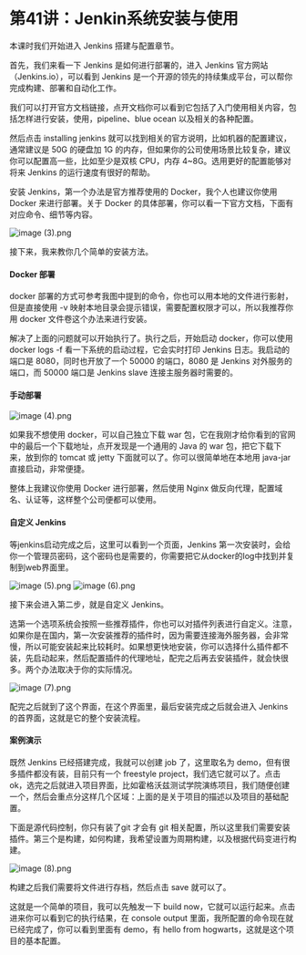# 第41讲：Jenkin系统安装与使用

本课时我们开始进入 Jenkins 搭建与配置章节。

首先，我们来看一下 Jenkins 是如何进行部署的，进入 Jenkins 官方网站（Jenkins.io），可以看到 Jenkins 是一个开源的领先的持续集成平台，可以帮你完成构建、部署和自动化工作。

我们可以打开官方文档链接，点开文档你可以看到它包括了入门使用相关内容，包括怎样进行安装，使用，pipeline、blue ocean 以及相关的各种配置。

然后点击 installing jenkins 就可以找到相关的官方说明，比如机器的配置建议，通常建议是 50G 的硬盘加 1G 的内存，但如果你的公司使用场景比较复杂，建议你可以配置高一些，比如至少是双核 CPU，内存 4\~8G。选用更好的配置能够对将来 Jenkins 的运行速度有很好的帮助。

安装 Jenkins，第一个办法是官方推荐使用的 Docker，我个人也建议你使用 Docker 来进行部署。关于 Docker 的具体部署，你可以看一下官方文档，下面有对应命令、细节等内容。


<Image alt="image (3).png" src="https://s0.lgstatic.com/i/image/M00/0A/C5/Ciqc1F6-byKALv2EAAR1VSL27rM786.png"/> 


接下来，我来教你几个简单的安装方法。

#### Docker 部署

docker 部署的方式可参考我图中提到的命令，你也可以用本地的文件进行影射，但是直接使用 -v 映射本地目录会提示错误，需要配置权限才可以，所以我推荐你用 docker 文件卷这个办法来进行安装。

解决了上面的问题就可以开始执行了。执行之后，开始启动 docker，你可以使用 docker logs -f 看一下系统的启动过程，它会实时打印 Jenkins 日志。我启动的端口是 8080，同时也开放了一个 50000 的端口，8080 是 Jenkins 对外服务的端口，而 50000 端口是 Jenkins slave 连接主服务器时需要的。

#### 手动部署


<Image alt="image (4).png" src="https://s0.lgstatic.com/i/image/M00/0A/C5/Ciqc1F6-bzmAauztAAHn5CtWGbQ563.png"/> 


如果我不想使用 docker，可以自己独立下载 war 包，它在我刚才给你看到的官网中的最后一个下载地址，点开发现是一个通用的 Java 的 war 包，把它下载下来，放到你的 tomcat 或 jetty 下面就可以了。你可以很简单地在本地用 java-jar 直接启动，非常便捷。

整体上我建议你使用 Docker 进行部署，然后使用 Nginx 做反向代理，配置域名、认证等，这样整个公司便都可以使用。

#### 自定义 Jenkins

等jenkins启动完成之后，这里可以看到一个页面，Jenkins 第一次安装时，会给你一个管理员密码，这个密码也是需要的，你需要把它从docker的log中找到并复制到web界面里。


<Image alt="image (5).png" src="https://s0.lgstatic.com/i/image/M00/0A/C5/CgqCHl6-b0SARPOEAAFPx1Xi2IY790.png"/> 



<Image alt="image (6).png" src="https://s0.lgstatic.com/i/image/M00/0A/C5/Ciqc1F6-b02AMJb7AAGfo97c2I8514.png"/> 


接下来会进入第二步，就是自定义 Jenkins。

选第一个选项系统会按照一些推荐插件，你也可以对插件列表进行自定义。注意，如果你是在国内，第一次安装推荐的插件时，因为需要连接海外服务器，会非常慢，所以可能安装起来比较耗时。如果想更快地安装，你可以选择什么插件都不装，先启动起来，然后配置插件的代理地址，配完之后再去安装插件，就会快很多。两个办法取决于你的实际情况。


<Image alt="image (7).png" src="https://s0.lgstatic.com/i/image/M00/0A/C5/Ciqc1F6-b1yARPpFAAGQtQWZq-0515.png"/> 


配完之后就到了这个界面，在这个界面里，最后安装完成之后就会进入 Jenkins 的首界面，这就是它的整个安装流程。

#### 案例演示

既然 Jenkins 已经搭建完成，我就可以创建 job 了，这里取名为 demo，但有很多插件都没有装，目前只有一个 freestyle project，我们选它就可以了。点击 ok，选完之后就进入项目界面，比如霍格沃兹测试学院演练项目，我们随便创建一个，然后会重点分这样几个区域：上面的是关于项目的描述以及项目的基础配置。

下面是源代码控制，你只有装了git 才会有 git 相关配置，所以这里我们需要安装插件。第三个是构建，如何构建，我希望设置为周期构建，以及根据代码变进行构建。


<Image alt="image (8).png" src="https://s0.lgstatic.com/i/image/M00/0A/C5/Ciqc1F6-b2WAe1vsAABljoYJtk4105.png"/> 


构建之后我们需要将文件进行存档，然后点击 save 就可以了。

这就是一个简单的项目，我可以先触发一下 build now，它就可以运行起来。点击进来你可以看到它的执行结果，在 console output 里面，我所配置的命令现在就已经完成了，你可以看到里面有 demo，有 hello from hogwarts，这就是这个项目的基本配置。

